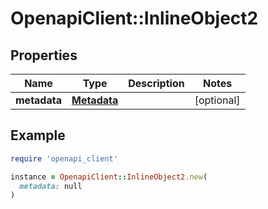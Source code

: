 # OpenapiClient::InlineObject2

## Properties

| Name | Type | Description | Notes |
| ---- | ---- | ----------- | ----- |
| **metadata** | [**Metadata**](Metadata.md) |  | [optional] |

## Example

```ruby
require 'openapi_client'

instance = OpenapiClient::InlineObject2.new(
  metadata: null
)
```

